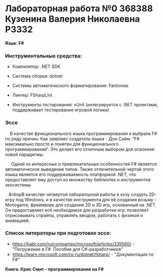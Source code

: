 # Лабораторная работа №0 368388 Кузенина Валерия Николаевна P3332
**Язык: F#**

### Инструментальные средства:

- Компилятор:  .NET SDK

- Система сборки: dotnet  

- Системы автоматического форматирования: Fantomas  

- Линтер:  FSharpLint

- Инструменты тестирования: xUnit  (интегрируется с .NET проектами, поддерживает тестирование игровой логики)


### Эссе

&nbsp;&nbsp;&nbsp;&nbsp;В качестве функционального языка программирования я выбрала F# по ряду причин. Как заявляет создатель языка - Дон Сайм: “F# максимально просто и понятен для функционального программирования“. Это делает его отличным выбором для освоения новой парадигмы.

&nbsp;&nbsp;&nbsp;&nbsp; Одной из интересных и привлекательных особенностей F# является автоматическое выведение типов. Также отличительной чертой этого языка является его поддерживаемость платформой .NET, что предоставляет ему доступ ко множеству библиотек и инструментов экосистемы

&nbsp;&nbsp;&nbsp;&nbspВ качестве четвертой лабораторной работы я хочу создать 2D-игру под Windows, и в качестве инструмента для её создания возьму -  Monogame, фреймворк для создания 2D  и 3D игр, основанный на .NET. Он  предоставляет всё необходимое для разработки игр: позволяет отрисовывать спрайты, управлять вводом, работать с физикой и анимацией. 
### Список литераторы при подготовке эссе:
- https://habr.com/ru/companies/microsoft/articles/335560/ - "Погружение в F#. Пособие для C#-разработчиков"
- https://learn.microsoft.com/ru-ru/dotnet/fsharp/ - "Документация по F#" 

**Книга: Крис Смит - программирование на F#**
